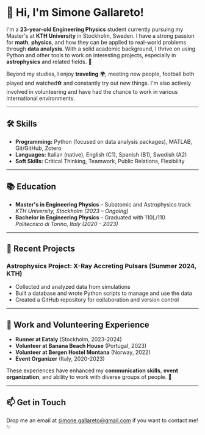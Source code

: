 
# 👋 Hi, I'm Simone Gallareto!

I'm a **23-year-old Engineering Physics** student currently pursuing my Master's at **KTH University** in Stockholm, Sweden. I have a strong passion for **math**, **physics**, and how they can be applied to real-world problems through **data analysis**. With a solid academic background, I thrive on using Python and other tools to work on interesting projects, especially in **astrophysics** and related fields. 🌌

Beyond my studies, I enjoy **traveling** 🌍, meeting new people, football both played and watched⚽ and constantly try out new things. I'm also actively involved in volunteering and have had the chance to work in various international environments.

---

## 🛠️ Skills

- **Programming:** Python (focused on data analysis packages), MATLAB, Git/GitHub, Zotero
- **Languages:** Italian (native), English (C1), Spanish (B1), Swedish (A2)
- **Soft Skills:** Critical Thinking, Teamwork, Public Relations, Flexibility

---

## 📚 Education

- **Master's in Engineering Physics** – Subatomic and Astrophysics track  
  *KTH University, Stockholm (2023 – Ongoing)*  
- **Bachelor in Engineering Physics** – Graduated with 110L/110  
  *Politecnico di Torino, Italy (2020 – 2023)*

---

## 🔭 Recent Projects

### **Astrophysics Project: X-Ray Accreting Pulsars** (Summer 2024, KTH)
- Collected and analyzed data from simulations
- Built a database and wrote Python scripts to manage and use the data
- Created a GitHub repository for collaboration and version control

---

## 💼 Work and Volunteering Experience

- **Runner at Eataly** (Stockholm, 2023-2024)  
- **Volunteer at Banana Beach House** (Portugal, 2023)  
- **Volunteer at Bergen Hostel Montana** (Norway, 2022)  
- **Event Organizer** (Italy, 2020-2023)

These experiences have enhanced my **communication skills**, **event organization**, and ability to work with diverse groups of people. 🌟

---

## 📫 Get in Touch

Drop me an email at simone.gallareto@gmail.com if you want to contact me!✨

